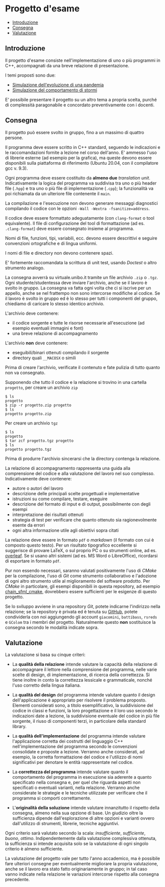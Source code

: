 <!-- omit in toc -->
# Progetto d'esame

- [Introduzione](#introduzione)
- [Consegna](#consegna)
- [Valutazione](#valutazione)

## Introduzione

Il progetto d'esame consiste nell'implementazione di uno o più programmi in C++,
accompagnati da una breve relazione di presentazione.

I temi proposti sono due:

- [Simulazione dell'evoluzione di una pandemia](epidemia.md)
- [Simulazione del comportamento di stormi](boids.md)

E' possibile presentare il progetto su un altro tema a propria scelta, purché
di complessità paragonabile e concordato preventivamente con i docenti.

## Consegna

Il progetto può essere svolto in gruppo, fino a un massimo di quattro persone.

Il programma deve essere scritto in C++ standard, seguendo le indicazioni e le
raccomandazioni fornite a lezione nel corso dell'anno. E' ammesso l'uso di
librerie esterne (ad esempio per la grafica), ma queste devono essere
disponibili sulla piattaforma di riferimento (Ubuntu 20.04, con il compilatore
gcc v. 9.3).

Ogni programma deve essere costituito da **almeno due** *translation unit*.
Indicativamente la logica del programma va suddivisa tra uno o più header file
(`.hpp`) e tra uno o più file di implementazione (`.cpp`); la funzionalità va
poi richiamata da un ulteriore file contenente il `main`.

La compilazione e l'esecuzione non devono generare messaggi diagnostici
compilando il codice con le opzioni `-Wall -Wextra -fsanitize=address`.

Il codice deve essere formattato adeguatamente (con `clang-format` o tool
equivalente). Il file di configurazione del tool di formattazione (ad es.
`.clang-format`) deve essere consegnato insieme al programma.

Nomi di file, funzioni, tipi, variabili, ecc. devono essere descrittivi e
seguire convenzioni ortografiche e di lingua uniformi.

I nomi di file e directory non devono contenere spazi.

E' fortemente raccomandata la scrittura di unit test, usando *Doctest* o altro
strumento analogo.

La consegna avverrà su virtuale.unibo.it tramite un file archivio `.zip` o
`.tgz`. Ogni studente/studentessa deve inviare l'archivio, anche se il lavoro è
svolto in gruppo. La consegna va fatta ogni volta che ci si iscrive per un
appello, anche se nel frattempo non sono intercorse modifiche al codice. Se il
lavoro è svolto in gruppo ed è lo stesso per tutti i componenti del gruppo,
chiediamo di caricare lo stesso identico archivio.

L'archivio deve contenere:

- il codice sorgente e tutte le risorse necessarie all'esecuzione (ad esempio
  eventuali immagini e font)
- una breve relazione di accompagnamento

L'archivio **non** deve contenere:

- eseguibili/binari ottenuti compilando il sorgente
- directory quali `__MACOSX` o simili

Prima di creare l'archivio, verificate il contenuto e fate pulizia di tutto
quanto non va consegnato.

Supponendo che tutto il codice e la relazione si trovino in una cartella `progetto`,
per creare un archivio `zip`

```shell
$ ls
progetto
$ zip -r progetto.zip progetto
$ ls
progetto progetto.zip
```

Per creare un archivio `tgz`

```shell
$ ls
progetto
$ tar zcf progetto.tgz progetto
$ ls
progetto progetto.tgz
```

Prima di produrre l'archivio sincerarsi che la directory contenga la relazione.

La relazione di accompagnamento rappresenta una guida alla comprensione del
codice e alla valutazione del lavoro nel suo complesso. Indicativamente deve
contenere:

- autore o autori del lavoro
- descrizione delle principali scelte progettuali e implementative
- istruzioni su come compilare, testare, eseguire
- descrizione del formato di input e di output, possibilmente con degli esempi
- interpretazione dei risultati ottenuti
- strategia di test per verificare che quanto ottenuto sia ragionevolmente
  esente da errori
- ogni altra informazione utile agli obiettivi sopra citati

La relazione deve essere in formato `pdf` o *markdown* (il formato con cui è
composto questo testo). Per un risultato tipografico eccellente si suggerisce di
provare LaTeX, o sul proprio PC o su strumenti online, ad es.
[overleaf](https://overleaf.com). Se si usano altri sistemi (ad es. MS Word o
LibreOffice), ricordarsi di esportare in formato `pdf`.

Pur non essendo necessari, saranno valutati positivamente l'uso di *CMake* per
la compilazione, l'uso di *Git* come strumento collaborativo e l'adozione di
ogni altro strumento utile al miglioramento del software prodotto. Per *CMake*
in particolare, gli esempi disponibili in questa repository, ad esempio
[chain_sfml_cmake](../code/chain_sfml_cmake), dovrebbero essere sufficienti per
le esigenze di questo progetto.

Se lo sviluppo avviene in una repository *Git*, potete indicarne l'indirizzo
nella relazione; se la repository è privata ed è tenuta su
[GitHub](https://github.com/), potete condividerla con noi aggiungendo gli
account `giacomini`, `battibass`, `rsreds` e `GColom` tra i membri del progetto.
Naturalmente questo **non** sostituisce la consegna secondo le modalità indicate
sopra.

## Valutazione

La valutazione si basa su cinque criteri:

- La **qualità della relazione** intende valutare la capacità della relazione di
  accompagnare il lettore nella comprensione del programma, nelle varie scelte
  di design, di implementazione, di ricerca della correttezza. Si tiene inoltre
  in conto la correttezza lessicale e grammaticale, nonché l'uso corretto della
  lingua italiana.

- La **qualità del design** del programma intende valutare quanto il design
  dell'applicazione è appropriato per risolvere il problema proposto. Elementi
  considerati sono, a titolo esemplificativo, la suddivisione del codice in
  classi e funzioni, la loro progettazione e il loro uso secondo le indicazioni
  date a lezione, la suddivisione eventuale del codice in più file sorgente, il
  riuso di componenti terzi, in particolare della standard library.

- La **qualità dell'implementazione** del programma intende valutare l'applicazione
  corretta dei costrutti del linguaggio C++ nell'implementazione del programma
  secondo le convenzioni consolidate e proposte a lezione. Verranno anche
  considerati, ad esempio, la corretta formattazione del codice e l'utilizzo di
  nomi significativi per denotare le entità rappresentate nel codice.

- La **correttezza del programma** intende valutare quanto il comportamento del
  programma in esecuzione sia aderente a quanto specificato nella consegna e,
  per quel che riguarda aspetti non specificati o eventuali varianti, nella
  relazione. Verranno anche considerate le strategie e le tecniche utilizzate
  per verificare che il programma si comporti correttamente.

- L'**originalità della soluzione** intende valutare innanzitutto il rispetto della
  consegna, almeno nella sua opzione di base. Un giudizio oltre la sufficienza
  dipende dall'esplorazione di altre opzioni e varianti ovvero dall'utilizzo di
  strumenti, librerie, tecniche aggiuntivi.

Ogni criterio sarà valutato secondo la scala: *insufficiente*, *sufficiente*,
*buono*, *ottimo*. Indipendentemente dalla valutazione complessiva ottenuta, la
sufficienza si intende acquisita solo se la valutazione di ogni singolo criterio
è almeno sufficiente.

La valutazione del progetto vale per tutto l'anno accademico, ma è possibile
fare ulteriori consegne per eventualmente migliorare la propria valutazione,
anche se il lavoro era stato fatto originariamente in gruppo; in tal caso vanno
indicate nella relazione le variazioni intercorse rispetto alla consegna
precedente.
